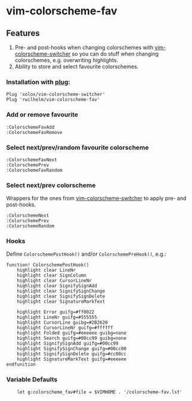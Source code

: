 # vim-colorscheme-fav

## Features

1. Pre- and post-hooks when changing colorschemes with [vim-colorscheme-switcher](https://github.com/xolox/vim-colorscheme-switcher) so you can do stuff when changing colorschemes, e.g. overwriting highlights.
2. Ability to store and select favourite colorschemes.

### Installation with [plug](https://github.com/junegunn/vim-plug):

```
Plug 'xolox/vim-colorscheme-switcher'
Plug 'rwilhelm/vim-colorscheme-fav'
```

### Add or remove favourite
```
:ColorschemeFavAdd
:ColorschemeFavRemove
```

### Select next/prev/random favourite colorscheme
```
:ColorschemeFavNext
:ColorschemePrev
:ColorschemeFavRandom
```

### Select next/prev colorscheme
Wrappers for the ones from [vim-colorscheme-switcher](https://github.com/xolox/vim-colorscheme-switcher) to apply pre- and post-hooks.
```
:ColorschemeNext
:ColorschemePrev
:ColorschemeRandom
```

### Hooks
Define `ColorschemePostHook()` and/or `ColorschemePreHook()`, e.g.:
```viml
function! ColorschemePostHook()
	highlight clear LineNr
	highlight clear SignColumn
	highlight clear CursorLineNr
	highlight clear SignifySignAdd
	highlight clear SignifySignChange
	highlight clear SignifySignDelete
	highlight clear SignatureMarkText

	highlight Error guifg=#ff0022
	highlight LineNr guifg=#555555
	highlight CursorLine guibg=#2B2620
	highlight CursorLineNr guifg=#ffffff
	highlight Folded guifg=#eeeeee guibg=none
	highlight Search guifg=#00cc99 guibg=none
	highlight SignifySignAdd guifg=#00cc99
	highlight SignifySignChange guifg=#00cc00
	highlight SignifySignDelete guifg=#cc00cc
	highlight SignatureMarkText guifg=#eeeeee
endfunction
```

### Variable Defaults
```viml
	let g:colorscheme_fav#file = $VIMHOME . '/colorscheme-fav.lst'
```
